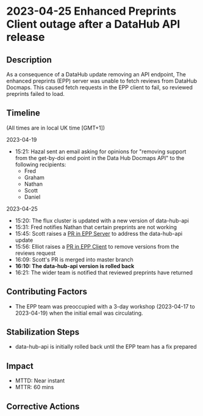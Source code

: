 # 2023-04-25 Enhanced Preprints Client outage after a DataHub API release

## Description

As a consequence of a DataHub update removing an API endpoint, The enhanced preprints (EPP) server was unable to fetch reviews from DataHub Docmaps. This caused fetch requests in the EPP client to fail, so reviewed preprints failed to load.

## Timeline

(All times are in local UK time [GMT+1])

2023-04-19

- 15:21: Hazal sent an email asking for opinions for "removing support from the get-by-doi end point in the Data Hub Docmaps API" to the following recipients:
  - Fred
  - Graham
  - Nathan
  - Scott
  - Daniel

2023-04-25

- 15:20: The flux cluster is updated with a new version of data-hub-api
- 15:31: Fred notifies Nathan that certain preprints are not working
- 15:45: Scott raises a [PR in EPP Server](https://github.com/elifesciences/enhanced-preprints-server/pull/675) to address the data-hub-api update
- 15:56: Elliot raises a [PR in EPP Client](https://github.com/elifesciences/enhanced-preprints-client/pull/621) to remove versions from the reviews request
- 16:09: Scott's PR is merged into master branch
- **16:10: The data-hub-api version is rolled back**
- 16:21: The wider team is notified that reviewed preprints have returned

## Contributing Factors

- The EPP team was preoccupied with a 3-day workshop (2023-04-17 to 2023-04-19) when the initial email was circulating.

## Stabilization Steps

- data-hub-api is initially rolled back until the EPP team has a fix prepared

## Impact

- MTTD: Near instant
- MTTR: 60 mins

## Corrective Actions
